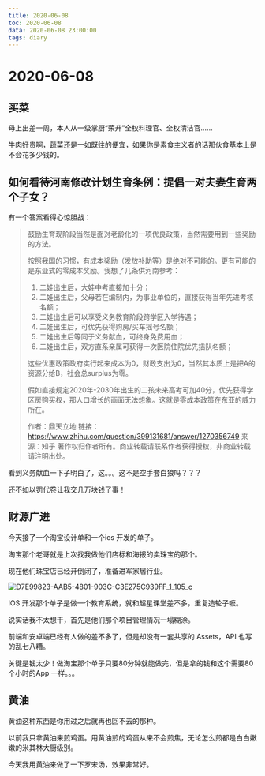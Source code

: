 ```yaml
---
title: 2020-06-08
toc: 2020-06-08
data: 2020-06-08 23:00:00
tags: diary
---
```



# 2020-06-08

## 买菜

母上出差一周，本人从一级掌厨“荣升”全权料理官、全权清洁官……

牛肉好贵啊，蔬菜还是一如既往的便宜，如果你是素食主义者的话那伙食基本上是不会花多少钱的。

## 如何看待河南修改计划生育条例：提倡一对夫妻生育两个子女？

有一个答案看得心惊胆战：

> 鼓励生育现阶段当然是面对老龄化的一项优良政策，当然需要用到一些奖励的方法。
>
> 按照我国的习惯，有成本奖励（发放补助等）是绝对不可能的。更有可能的是东亚式的零成本奖励。我想了几条供河南参考：
>
> 1. 二娃出生后，大娃中考直接加十分；
> 2. 二娃出生后，父母若在编制内，为事业单位的，直接获得当年先进考核名额；
> 3. 二娃出生后可以享受义务教育阶段跨学区入学待遇；
> 4. 二娃出生后，可优先获得购房/买车摇号名额；
> 5. 二娃出生后等同于义务献血，可终身免费用血；
> 6. 二娃出生后，双方直系亲属可获得一次医院住院优先插队名额；
>
> 这些优惠政策政府实行起来成本为0，财政支出为0，当然其本质上是把A的资源分给B，社会总surplus为零。
>
> 假如直接规定2020年-2030年出生的二孩未来高考可加40分，优先获得学区房购买权，那人口增长的画面无法想象。这就是零成本政策在东亚的威力所在。
>
> 作者：鼎天立地
> 链接：https://www.zhihu.com/question/399131681/answer/1270356749
> 来源：知乎
> 著作权归作者所有。商业转载请联系作者获得授权，非商业转载请注明出处。



看到义务献血一下子明白了，这。。。这不是空手套白狼吗？？？

还不如以罚代卷让我交几万块钱了事！

## 财源广进

今天接了一个淘宝设计单和一个ios 开发的单子。

淘宝那个老哥就是上次找我做他们店标和海报的卖珠宝的那个。

现在他们珠宝店已经开倒闭了，准备进军家居行业。

![D7E99823-AAB5-4801-903C-C3E275C939FF_1_105_c](https://tva1.sinaimg.cn/large/007S8ZIlgy1gfl6fvkf9jj30vz0izn0f.jpg)

IOS 开发那个单子是做一个教育系统，就和超星课堂差不多，重复造轮子嚒。

说实话我不太想干，首先是他们那个项目管理情况一塌糊涂。

前端和安卓端已经有人做的差不多了，但是却没有一套共享的 Assets，API 也写的乱七八糟。

关键是钱太少！做淘宝那个单子只要80分钟就能做完，但是拿的钱和这个需要80个小时的App 一样。。。

## 黄油

黄油这种东西是你用过之后就再也回不去的那种。

以前我只拿黄油来煎鸡蛋。用黄油煎的鸡蛋从来不会煎焦，无论怎么煎都是白白嫩嫩的米其林大厨级别。

今天我用黄油来做了一下罗宋汤，效果非常好。



